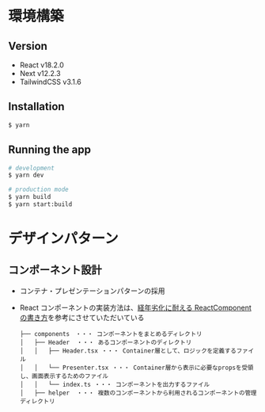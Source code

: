 # 環境構築

## Version

- React v18.2.0
- Next v12.2.3
- TailwindCSS v3.1.6

## Installation

```bash
$ yarn
```

## Running the app

```bash
# development
$ yarn dev

# production mode
$ yarn build
$ yarn start:build
```

# デザインパターン

## コンポーネント設計

- コンテナ・プレゼンテーションパターンの採用
- React コンポーネントの実装方法は、[経年劣化に耐える ReactComponent の書き方](https://qiita.com/Takepepe/items/41e3e7a2f612d7eb094a)を参考にさせていただいている

  ```tsx
  ├── components　・・・ コンポーネントをまとめるディレクトリ
  │   ├── Header  ・・・ あるコンポーネントのディレクトリ
  │   │   ├── Header.tsx ・・・ Container層として、ロジックを定義するファイル
  │   │   └── Presenter.tsx ・・・ Container層から表示に必要なpropsを受領し、画面表示するためのファイル
  │   │   └── index.ts ・・・ コンポーネントを出力するファイル
  │   ├── helper  ・・・ 複数のコンポーネントから利用されるコンポーネントの管理ディレクトリ
  ```
